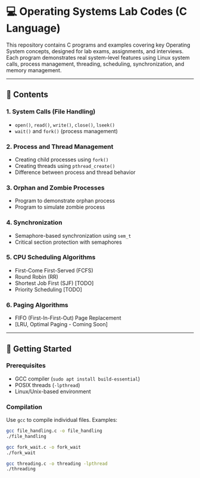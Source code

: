 # 💻 Operating Systems Lab Codes (C Language)

This repository contains C programs and examples covering key Operating System concepts, designed for lab exams, assignments, and interviews. Each program demonstrates real system-level features using Linux system calls, process management, threading, scheduling, synchronization, and memory management.

---

## 📁 Contents

### 1. System Calls (File Handling)
- `open()`, `read()`, `write()`, `close()`, `lseek()`
- `wait()` and `fork()` (process management)

### 2. Process and Thread Management
- Creating child processes using `fork()`
- Creating threads using `pthread_create()`
- Difference between process and thread behavior

### 3. Orphan and Zombie Processes
- Program to demonstrate orphan process
- Program to simulate zombie process

### 4. Synchronization
- Semaphore-based synchronization using `sem_t`
- Critical section protection with semaphores

### 5. CPU Scheduling Algorithms
- First-Come First-Served (FCFS)
- Round Robin (RR)
- Shortest Job First (SJF) [TODO]
- Priority Scheduling [TODO]

### 6. Paging Algorithms
- FIFO (First-In-First-Out) Page Replacement
- [LRU, Optimal Paging - Coming Soon]

---

## 🚀 Getting Started

### Prerequisites
- GCC compiler (`sudo apt install build-essential`)
- POSIX threads (`-lpthread`)
- Linux/Unix-based environment

### Compilation
Use `gcc` to compile individual files. Examples:

```bash
gcc file_handling.c -o file_handling
./file_handling

gcc fork_wait.c -o fork_wait
./fork_wait

gcc threading.c -o threading -lpthread
./threading
